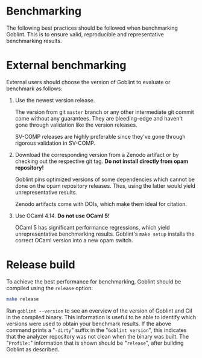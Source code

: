 # Benchmarking
The following best practices should be followed when benchmarking Goblint.
This is to ensure valid, reproducible and representative benchmarking results.

# External benchmarking
External users should choose the version of Goblint to evaluate or benchmark as follows:

1. Use the newest version release.

    The version from git `master` branch or any other intermediate git commit come without any guarantees.
    They are bleeding-edge and haven't gone through validation like the version releases.

    SV-COMP releases are highly preferable since they've gone through rigorous validation in SV-COMP.

2. Download the corresponding version from a Zenodo artifact or by checking out the respective git tag. **Do not install directly from opam repository!**

    Goblint pins optimized versions of some dependencies which cannot be done on the opam repository releases.
    Thus, using the latter would yield unrepresentative results.

    Zenodo artifacts come with DOIs, which make them ideal for citation.

3. Use OCaml 4.14. **Do not use OCaml 5!**

    OCaml 5 has significant performance regressions, which yield unrepresentative benchmarking results.
    Goblint's `make setup` installs the correct OCaml version into a new opam switch.

# Release build
To achieve the best performance for benchmarking, Goblint should be compiled using the `release` option:

```sh
make release
```

Run `goblint --version` to see an overview of the version of Goblint and Cil in the compiled binary.
This information is useful to be able to identify which versions were used to obtain your benchmark results.
If the above command prints a "`-dirty`" suffix in the "`Goblint version`", this indicates that the analyzer repository was not clean when the binary was built.
The "`Profile:`" information that is shown should be "`release`", after building Goblint as described.
